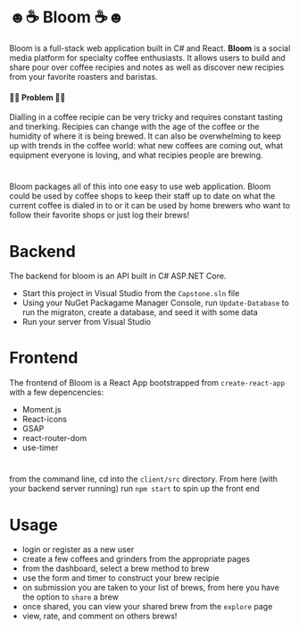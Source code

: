 
# ☻☕ Bloom ☕☻

Bloom is a full-stack web application built in C# and React. **Bloom** is a social media platform for specialty coffee enthusiasts. It allows users to build and share pour over coffee recipies and notes as well as discover new recipies from your favorite roasters and baristas. 


#### 👨‍🔬 Problem 👨‍🔬
Dialling in a coffee recipie can be very tricky and requires constant tasting and tinerking. Recipies can change with the age of the coffee or the humidity of where it is being brewed.
It can also be overwhelming to keep up with trends in the coffee world: what new coffees are coming out, what equipment everyone is loving, and what recipies people are brewing.
#
Bloom packages all of this into one easy to use web application. Bloom could be used by coffee shops to keep their staff up to date on what the current coffee is dialed in to or it can be used by home brewers who want to follow their favorite shops or just log their brews!



# Backend
The backend for bloom is an API built in C# ASP.NET Core.
- Start this project in Visual Studio from the `Capstone.sln` file
- Using your NuGet Packagame Manager Console, run `Update-Database` to run the migraton, create a database, and seed it with some data
- Run your server from Visual Studio

# Frontend
The frontend of Bloom is a React App bootstrapped from `create-react-app` with a few depencencies:
- Moment.js
- React-icons 
- GSAP 
- react-router-dom
- use-timer

# 
from the command line, cd into the `client/src` directory. From here (with your backend server running) run `npm start` to spin up the front end


# Usage
- login or register as a new user 
- create a few coffees and grinders from the appropriate pages
- from the dashboard, select a brew method to brew
- use the form and timer to construct your brew recipie
- on submission you are taken to your list of brews, from here you have the option to `share` a brew
- once shared, you can view your shared brew from the `explore` page
- view, rate, and comment on others brews!

